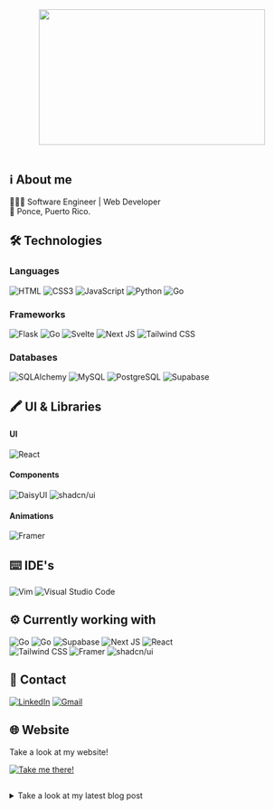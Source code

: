 #
<br>
<!-- Gif -->
<div align="center" >
  <img width=400px height=240px src="https://media1.giphy.com/media/QXwtfadqo7wbfmT46H/giphy.gif?cid=ecf05e47563p2y2fzkwmawhh7iso08jnptw9xbw4arroc8o3&ep=v1_gifs_related&rid=giphy.gif&ct=g"/>
</div>
<br>

<!-- About me -->
## :information_source: About me
👨🏻‍💻 Software Engineer | Web Developer  
:round_pushpin: Ponce, Puerto Rico.

<!-- Technologies -->
## :hammer_and_wrench: Technologies

<!-- Languages -->
### Languages
![HTML](https://img.shields.io/badge/html5-%23E34F26.svg?style=for-the-badge&color=222222&logo=html5&logoColor=lightred)
![CSS3](https://img.shields.io/badge/css3-%231572B6.svg?style=for-the-badge&color=222222&logo=css3&logoColor=blue)
![JavaScript](https://img.shields.io/static/v1?style=for-the-badge&message=JavaScript&color=222222&logo=JavaScript&logoColor=yellow&label=)
![Python](https://img.shields.io/badge/python-3670A0?style=for-the-badge&color=222222&logo=python&logoColor=blue)
![Go](https://img.shields.io/static/v1?style=for-the-badge&message=Go&color=222222&logo=Go&logoColor=white&label=)

<!-- Frameworks -->
### Frameworks
![Flask](https://img.shields.io/static/v1?style=for-the-badge&message=Flask&color=222222&logo=Flask&logoColor=FFFFFF&label=)
![Go](https://img.shields.io/static/v1?style=for-the-badge&message=Fiber&color=222222&logo=Go&logoColor=white&label=)
![Svelte](https://img.shields.io/static/v1?style=for-the-badge&message=Svelte&color=222222&logo=Svelte&logoColor=red&label=)
![Next JS](https://img.shields.io/badge/Next.js-black?style=for-the-badge&color=222222&logo=next.js&logoColor=white)
![Tailwind CSS](https://img.shields.io/static/v1?style=for-the-badge&message=Tailwind+CSS&color=222222&logo=Tailwind+CSS&logoColor=06B6D4&label=)

<!-- Databases -->
### Databases
![SQLAlchemy](https://img.shields.io/static/v1?style=for-the-badge&message=SQLAlchemy&color=222222&logo=SQLAlchemy&logoColor=white&label=)
![MySQL](https://img.shields.io/static/v1?style=for-the-badge&message=MySQL&color=222222&logo=MySQL&logoColor=white&label=)
![PostgreSQL](https://img.shields.io/static/v1?style=for-the-badge&message=PostgreSQL&color=222222&logo=PostgreSQL&logoColor=blue&label=)
![Supabase](https://img.shields.io/static/v1?style=for-the-badge&message=Supabase&color=222222&logo=Supabase&logoColor=3FCF8E&label=)

<!-- UI & Libraries -->
## :crayon: UI & Libraries

<!-- Libraries -->
#### UI
![React](https://img.shields.io/badge/react-%2320232a.svg?style=for-the-badge&color=222222&logo=react&logoColor=%2361DAF)

<!-- Components -->
#### Components

![DaisyUI](https://img.shields.io/static/v1?style=for-the-badge&message=DaisyUI&color=222222&logo=DaisyUI&logoColor=white&label=)
![shadcn/ui](https://img.shields.io/static/v1?style=for-the-badge&message=shadcn%2Fui&color=222222&logo=shadcn%2Fui&logoColor=white&label=)

<!-- Animations -->
#### Animations

![Framer](https://img.shields.io/static/v1?style=for-the-badge&message=Framer-Motion&color=222222&logo=Framer&logoColor=white&label=)

<!-- IDE's -->
## :keyboard: IDE's
![Vim](https://img.shields.io/badge/VIM-%2311AB00.svg?style=for-the-badge&color=222222&logo=vim&logoColor=white)
![Visual Studio Code](https://img.shields.io/badge/Visual%20Studio%20Code-0078d7.svg?style=for-the-badge&color=222222&logo=visual-studio-code&logoColor=white)

<!-- Currently working on -->
## :gear: Currently working with
![Go](https://img.shields.io/static/v1?style=for-the-badge&message=Go&color=222222&logo=Go&logoColor=white&label=)
![Go](https://img.shields.io/static/v1?style=for-the-badge&message=Fiber&color=222222&logo=Go&logoColor=white&label=)
![Supabase](https://img.shields.io/static/v1?style=for-the-badge&message=Supabase&color=222222&logo=Supabase&logoColor=3FCF8E&label=)
![Next JS](https://img.shields.io/badge/Next.js-black?style=for-the-badge&color=222222&logo=next.js&logoColor=white)
![React](https://img.shields.io/badge/react-%2320232a.svg?style=for-the-badge&color=222222&logo=react&logoColor=%2361DAF)  
![Tailwind CSS](https://img.shields.io/static/v1?style=for-the-badge&message=Tailwind+CSS&color=222222&logo=Tailwind+CSS&logoColor=06B6D4&label=)
![Framer](https://img.shields.io/static/v1?style=for-the-badge&message=Framer-Motion&color=222222&logo=Framer&logoColor=white&label=)
![shadcn/ui](https://img.shields.io/static/v1?style=for-the-badge&message=shadcn%2Fui&color=222222&logo=shadcn%2Fui&logoColor=white&label=)

<!-- Contact me -->
## :envelope_with_arrow: Contact
[![LinkedIn](https://img.shields.io/badge/linkedin-%230077B5.svg?style=for-the-badge&color=222222&logo=linkedin&logoColor=%230077B5)](https://www.linkedin.com/in/prodjohnper)
[![Gmail](https://img.shields.io/badge/Gmail-D14836?style=for-the-badge&color=222222&logo=gmail&logoColor=D14836)](mailto:prodjohnper@gmail.com)

<!-- Website -->

## :globe_with_meridians: Website

Take a look at my website!  
  
[![Take me there!](https://img.shields.io/badge/prodjohnper.com-dddddd?style=for-the-badge&color=222222&logoColor=%23000000)](https://prodjohnper.com/)

<!-- Blog Posts -->

##

<details>
<summary>Take a look at my latest blog post</summary>
<br>
<div>

[![Jonathan Perez Medium](https://github-readme-medium.vercel.app/?username=prodjohnper&limit=1&bg=222222&text=lightgray)](https://medium.com/@prodjohnper)

</div>
</details>

<!--  
      Jonathan Perez
      @prodjohnper
      prodjohnper@gmail.com
      prodjohnper.com
-->
